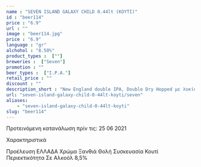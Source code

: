```yaml
---
name : "SEVEN ISLAND GALAXY CHILD 0.44lt (ΚΟΥΤΙ)"
id : "beer114"
price : "6.9"
url : ""
image : "beer114.jpg"
price : "6.9"
language : "gr"
alchohol : "8.50%"
product_types :  [""]
breweries :  ["Seven"]
promotion : ""
beer_types :  ["I.P.A."]
retail_price : ""
discount : ""
description_short : "New England double IPA, Double Dry Hopped με λυκίσκο Galaxy &amp; Enigma"
url: "seven-island-galaxy-child-0-44lt-koyti/seven"
aliases: 
    - "seven-island-galaxy-child-0-44lt-koyti"
slug: "beer114"
---
```


Προτεινόμενη κατανάλωση πρίν τις: 25 06 2021

Χαρακτηριστικά

Προέλευση
ΕΛΛΑΔΑ
Χρώμα
Ξανθιά Θολή
Συσκευασία
Κουτί
Περιεκτικότητα Σε Αλκοόλ
8,5%